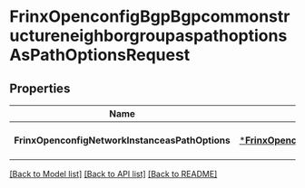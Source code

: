 # FrinxOpenconfigBgpBgpcommonstructureneighborgroupaspathoptionsAsPathOptionsRequest

## Properties
Name | Type | Description | Notes
------------ | ------------- | ------------- | -------------
**FrinxOpenconfigNetworkInstanceasPathOptions** | [***FrinxOpenconfigBgpBgpcommonstructureneighborgroupaspathoptionsAsPathOptions**](frinx.openconfig.bgp.bgpcommonstructureneighborgroupaspathoptions.AsPathOptions.md) |  | [optional] [default to null]

[[Back to Model list]](../README.md#documentation-for-models) [[Back to API list]](../README.md#documentation-for-api-endpoints) [[Back to README]](../README.md)


